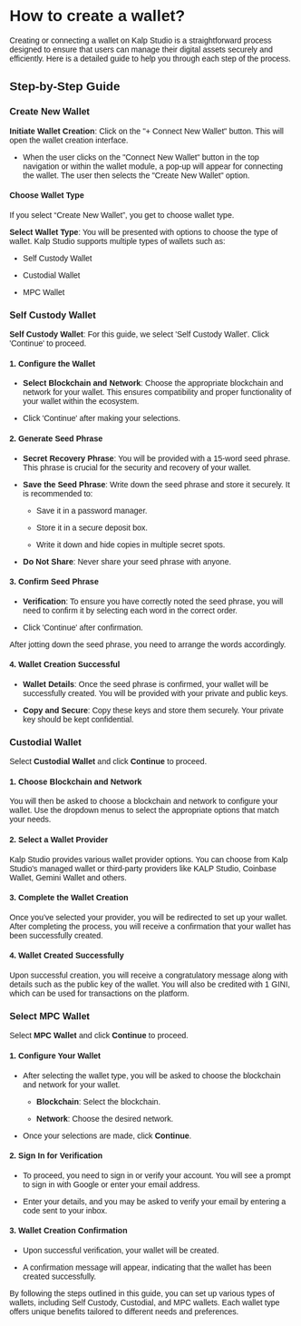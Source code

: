 <style>  body { font-family: "Source Sans 3", sans-serif!important; }</style>
<link href="https://fonts.googleapis.com/css2?family=Source+Sans+3:ital,wght@0,200..900;1,200..900&display=swap" rel="stylesheet">    
<link rel="stylesheet" href="https://fonts.googleapis.com/icon?family=Material+Icons">

# **How to create a wallet?**

Creating or connecting a wallet on Kalp Studio is a straightforward process designed to ensure that users can manage their digital assets securely and efficiently. Here is a detailed guide to help you through each step of the process.

## Step-by-Step Guide

### Create New Wallet

**Initiate Wallet Creation**: Click on the "+ Connect New Wallet" button. This will open the wallet creation interface.

-   When the user clicks on the "Connect New Wallet" button in the top navigation or within the wallet module, a pop-up will appear for connecting the wallet. The user then selects the "Create New Wallet" option.
    

#### Choose Wallet Type

If you select “Create New Wallet”, you get to choose wallet type.

**Select Wallet Type**: You will be presented with options to choose the type of wallet. Kalp Studio supports multiple types of wallets such as:

-   Self Custody Wallet
    
-   Custodial Wallet
    
-   MPC Wallet
    

### Self Custody Wallet

**Self Custody Wallet**: For this guide, we select 'Self Custody Wallet'. Click 'Continue' to proceed.

#### 1. Configure the Wallet

-   **Select Blockchain and Network**: Choose the appropriate blockchain and network for your wallet. This ensures compatibility and proper functionality of your wallet within the ecosystem.
    
-   Click 'Continue' after making your selections.
    

#### 2. Generate Seed Phrase

-   **Secret Recovery Phrase**: You will be provided with a 15-word seed phrase. This phrase is crucial for the security and recovery of your wallet.
    
-   **Save the Seed Phrase**: Write down the seed phrase and store it securely. It is recommended to:
    
    -   Save it in a password manager.
        
    -   Store it in a secure deposit box.
        
    -   Write it down and hide copies in multiple secret spots.
        
-   **Do Not Share**: Never share your seed phrase with anyone.
    

#### 3. Confirm Seed Phrase

-   **Verification**: To ensure you have correctly noted the seed phrase, you will need to confirm it by selecting each word in the correct order.
    

-   Click 'Continue' after confirmation.
    

After jotting down the seed phrase, you need to arrange the words accordingly.

#### 4. Wallet Creation Successful

-   **Wallet Details**: Once the seed phrase is confirmed, your wallet will be successfully created. You will be provided with your private and public keys.
    
-   **Copy and Secure**: Copy these keys and store them securely. Your private key should be kept confidential.
    

### Custodial Wallet

Select **Custodial Wallet** and click **Continue** to proceed.

#### 1. Choose Blockchain and Network

You will then be asked to choose a blockchain and network to configure your wallet. Use the dropdown menus to select the appropriate options that match your needs.

#### 2. Select a Wallet Provider

Kalp Studio provides various wallet provider options. You can choose from Kalp Studio's managed wallet or third-party providers like KALP Studio, Coinbase Wallet, Gemini Wallet and others.

#### 3. Complete the Wallet Creation

Once you’ve selected your provider, you will be redirected to set up your wallet. After completing the process, you will receive a confirmation that your wallet has been successfully created.

#### 4. Wallet Created Successfully

Upon successful creation, you will receive a congratulatory message along with details such as the public key of the wallet. You will also be credited with 1 GINI, which can be used for transactions on the platform.

### Select MPC Wallet

Select **MPC Wallet** and click **Continue** to proceed.

#### 1. Configure Your Wallet

-   After selecting the wallet type, you will be asked to choose the blockchain and network for your wallet.
    
    -   **Blockchain**: Select the blockchain.
        
    -   **Network**: Choose the desired network.
        
-   Once your selections are made, click **Continue**.
    

#### 2. Sign In for Verification

-   To proceed, you need to sign in or verify your account. You will see a prompt to sign in with Google or enter your email address.
    

-   Enter your details, and you may be asked to verify your email by entering a code sent to your inbox.
    

#### 3. Wallet Creation Confirmation

-   Upon successful verification, your wallet will be created.
    
-   A confirmation message will appear, indicating that the wallet has been created successfully.
    

By following the steps outlined in this guide, you can set up various types of wallets, including Self Custody, Custodial, and MPC wallets. Each wallet type offers unique benefits tailored to different needs and preferences.